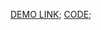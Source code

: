 
[DEMO LINK](https://<your_account>.github.io/react_dynamic-list-of-posts/);
[CODE](https://<your_account>.github.io/react_dynamic-list-of-posts/);

 
